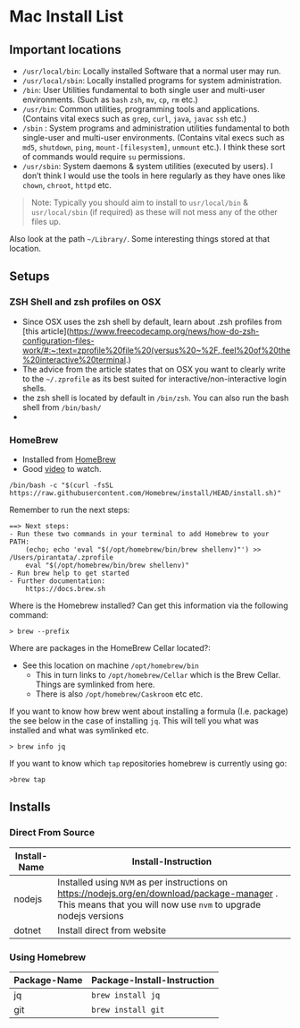 # Mac Install List

## Important locations

* `/usr/local/bin`: Locally installed Software that a normal user may run.
* `/usr/local/sbin`: Locally installed programs for system administration.
* `/bin`: User Utilities fundamental to both single user and multi-user environments. (Such as `bash` `zsh`, `mv`, `cp`, `rm` etc.)
* `/usr/bin`: Common utilities, programming tools and applications. (Contains vital execs such as `grep`, `curl`, `java`, `javac` `ssh` etc.)
* `/sbin` : System programs and administration utilities fundamental to both single-user and multi-user environments. (Contains vital execs such as `md5`, `shutdown`, `ping`, `mount-[filesystem]`, `unmount` etc.). I think these sort of commands would require `su` permissions.
* `/usr/sbin`: System daemons & system utilities (executed by users). I don’t think I would use the tools in here regularly as they have ones like `chown`, `chroot`, `httpd` etc.

>Note: Typically you should aim to install to `usr/local/bin` & `usr/local/sbin` (if required) as these will not mess any of the other files up.

Also look at the path `~/Library/`. Some interesting things stored at that location.


## Setups

### ZSH Shell and zsh profiles on OSX

* Since OSX uses the zsh shell by default, learn about .zsh profiles from [this article](https://www.freecodecamp.org/news/how-do-zsh-configuration-files-work/#:~:text=zprofile%20file%20(versus%20~%2F.,feel%20of%20the%20interactive%20terminal.)
* The advice from the article states that on OSX you want to clearly write to the `~/.zprofile` as its best suited for interactive/non-interactive login shells.
* the zsh shell is located by default in `/bin/zsh`. You can also run the bash shell from `/bin/bash/`
*

### HomeBrew

* Installed from [HomeBrew](https://brew.sh)
* Good [video](https://www.youtube.com/watch?v=whcbOuZ07Iw) to watch.

```
/bin/bash -c "$(curl -fsSL https://raw.githubusercontent.com/Homebrew/install/HEAD/install.sh)"
```
Remember to run the next steps:

```
==> Next steps:
- Run these two commands in your terminal to add Homebrew to your PATH:
    (echo; echo 'eval "$(/opt/homebrew/bin/brew shellenv)"') >> /Users/pirantata/.zprofile
    eval "$(/opt/homebrew/bin/brew shellenv)"
- Run brew help to get started
- Further documentation:
    https://docs.brew.sh

```

Where is the Homebrew installed? Can get this information via the following command:
```
> brew --prefix
```


Where are packages in the HomeBrew Cellar located?: 
* See this location on machine `/opt/homebrew/bin`
	* This in turn links to `/opt/homebrew/Cellar` which is the Brew Cellar. Things are symlinked from here.
	* There is also `/opt/homebrew/Caskroom` etc etc.


If you want to know how brew went about installing a formula (I.e. package) the see below in the case of installing `jq`. This will tell you what was installed and what was symlinked etc.
```
> brew info jq
```

If you want to know which `tap` repositories homebrew is currently using go:
```
>brew tap
```

## Installs


### Direct From Source

| Install-Name | Install-Instruction |
|-|-|
| nodejs | Installed using `NVM` as per instructions on https://nodejs.org/en/download/package-manager  . This means that you will now use `nvm` to upgrade nodejs versions |
| dotnet | Install direct from website |


### Using Homebrew

|Package-Name | Package-Install-Instruction |
|-|-|
| jq | `brew install jq` |
| git | `brew install git` |




